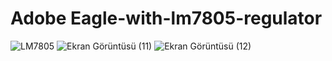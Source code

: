 # Adobe Eagle-with-lm7805-regulator
![LM7805](https://user-images.githubusercontent.com/55411723/159225163-1716b80c-de1a-437d-9ae6-6584d18278cb.png)
![Ekran Görüntüsü (11)](https://user-images.githubusercontent.com/55411723/159225155-227ad90f-b9fe-49bb-a99f-1585e346f0c7.png)
![Ekran Görüntüsü (12)](https://user-images.githubusercontent.com/55411723/159225161-5d3169a0-6a23-47f6-9e81-19557c01f24b.png)

